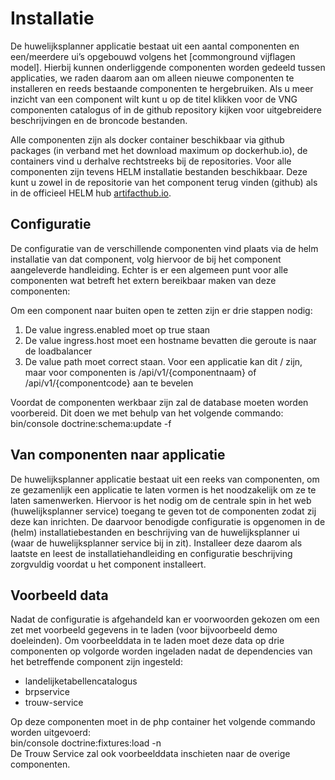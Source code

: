   
# Installatie
De huwelijksplanner applicatie bestaat uit een aantal componenten en een/meerdere ui’s opgebouwd volgens het [commonground vijflagen model]. Hierbij kunnen onderliggende componenten worden gedeeld tussen applicaties, we raden daarom aan om alleen nieuwe componenten te installeren en reeds bestaande componenten te hergebruiken.  Als u meer inzicht van een component wilt kunt u op de titel klikken voor de VNG componenten catalogus of in de github repository kijken voor uitgebreidere beschrijvingen en  de broncode bestanden.  

Alle componenten zijn als docker container beschikbaar via github packages (in verband met het download maximum op dockerhub.io), de containers vind u derhalve rechtstreeks bij de repositories. Voor alle componenten zijn tevens HELM installatie bestanden beschikbaar. Deze kunt u zowel in de repositorie van het component terug vinden (github) als in de officieel HELM  hub [artifacthub.io](https://artifacthub.io/).


## Configuratie
De configuratie van de verschillende componenten vind plaats via de helm installatie van dat component, volg hiervoor de bij het component aangeleverde handleiding. Echter is er een algemeen punt voor alle componenten wat betreft het extern bereikbaar maken van deze componenten:

Om een component naar buiten open te zetten zijn er drie stappen nodig:
1. De value ingress.enabled moet op true staan
2. De value ingress.host moet een hostname bevatten die geroute is naar de loadbalancer
3. De value path moet correct staan. Voor een applicatie kan dit / zijn, maar voor componenten is /api/v1/{componentnaam} of /api/v1/{componentcode} aan te bevelen

Voordat de componenten werkbaar zijn zal de database moeten worden voorbereid. Dit doen we met behulp van het volgende commando:  
bin/console doctrine:schema:update -f  

## Van componenten naar applicatie  
De huwelijksplanner applicatie bestaat uit een reeks van componenten, om ze gezamenlijk een applicatie te laten vormen is het noodzakelijk om ze te laten samenwerken. Hiervoor is het nodig om de centrale spin in het web (huwelijksplanner service) toegang te geven tot de componenten zodat zij deze kan inrichten. De daarvoor benodigde configuratie is opgenomen in de (helm) installatiebestanden en beschrijving van de huwelijksplanner ui (waar de huwelijksplanner service bij in zit). Installeer deze daarom als laatste en leest de installatiehandleiding en configuratie beschrijving zorgvuldig voordat u het component installeert.  

## Voorbeeld data
Nadat de configuratie is afgehandeld kan er voorwoorden gekozen om een zet met voorbeeld gegevens in te laden (voor bijvoorbeeld demo doeleinden). Om voorbeelddata in te laden moet deze data op drie componenten op volgorde worden ingeladen nadat de dependencies van het betreffende component zijn ingesteld:  
- landelijketabellencatalogus  
- brpservice  
- trouw-service  
  
Op deze componenten moet in de php container het volgende commando worden uitgevoerd:  
bin/console doctrine:fixtures:load -n  
De Trouw Service zal ook voorbeelddata inschieten naar de overige componenten.

